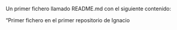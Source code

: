 Un primer fichero llamado README.md con el siguiente contenido:

“Primer fichero en el primer repositorio de Ignacio